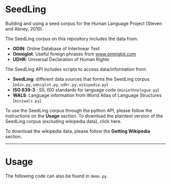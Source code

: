 SeedLing
========

Building and using a seed corpus for the Human Language Project (Steven and Abney, 2010).

The SeedLing corpus on this repository includes the data from:
*  **ODIN**: Online Database of Interlinear Text 
*  **Omniglot**: Useful foreign phrases from www.omniglot.com
*  **UDHR**: Universal Declaration of Human Rights

The SeedLing API includes scripts to access data/information from:
* **SeedLing**: different data sources that forms the SeedLing corpus (`odin.py`, `omniglot.py`, `udhr.py`, `wikipedia.py`)
* **ISO 639-3** : SIL ISO standards for language code (`miniethnologue.py`)
* **WALS**: Language information from World Atlas of Language Structures (`miniwals.py`)

To use the SeedLing corpus through the python API, please follow the instructions on the **Usage** section.
To download the plaintext version of the SeedLing corpus (excluding wikipedia data), click here.

To download the wikipedia data, please follow the **Getting Wikipedia** section.

***
Usage
=====

The following code can also be found in `demo.py`.


